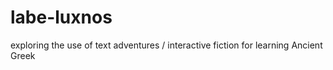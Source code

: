 # labe-luxnos
exploring the use of text adventures / interactive fiction for learning Ancient Greek
